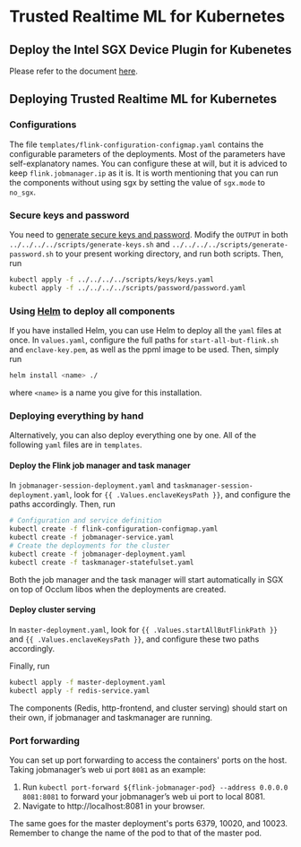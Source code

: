 # Trusted Realtime ML for Kubernetes

## Deploy the Intel SGX Device Plugin for Kubenetes

Please refer to the document [here][devicePluginK8sQuickStart].

## Deploying Trusted Realtime ML for Kubernetes

### Configurations

The file `templates/flink-configuration-configmap.yaml` contains the configurable parameters of the deployments. Most of the parameters have self-explanatory names.
You can configure these at will, but it is adviced to keep `flink.jobmanager.ip` as it is.
It is worth mentioning that you can run the components without using sgx by setting the value of `sgx.mode` to `no_sgx`.

### Secure keys and password

You need to [generate secure keys and password][keysNpassword]. Modify the `OUTPUT` in both `../../../../scripts/generate-keys.sh` and `../../../../scripts/generate-password.sh` to your present working directory, and run both scripts. Then, run

```bash
kubectl apply -f ../../../../scripts/keys/keys.yaml
kubectl apply -f ../../../../scripts/password/password.yaml
```

### Using [Helm][helmsite] to deploy all components

If you have installed Helm, you can use Helm to deploy all the `yaml` files at once. In `values.yaml`, configure the full paths for `start-all-but-flink.sh` and `enclave-key.pem`, as well as the ppml image to be used.
Then, simply run

```bash
helm install <name> ./
```

where `<name>` is a name you give for this installation.

### Deploying everything by hand

Alternatively, you can also deploy everything one by one. All of the following `yaml` files are in `templates`.

#### Deploy the Flink job manager and task manager

In `jobmanager-session-deployment.yaml` and `taskmanager-session-deployment.yaml`, look for `{{ .Values.enclaveKeysPath }}`, and configure the paths accordingly.
Then, run

```bash
# Configuration and service definition
kubectl create -f flink-configuration-configmap.yaml
kubectl create -f jobmanager-service.yaml
# Create the deployments for the cluster
kubectl create -f jobmanager-deployment.yaml
kubectl create -f taskmanager-statefulset.yaml
```

Both the job manager and the task manager will start automatically in SGX on top of Occlum libos when the deployments are created.

#### Deploy cluster serving

In `master-deployment.yaml`, look for `{{ .Values.startAllButFlinkPath }}` and `{{ .Values.enclaveKeysPath }}`, and configure these two paths accordingly.

Finally, run

```bash
kubectl apply -f master-deployment.yaml
kubectl apply -f redis-service.yaml
```

The components (Redis, http-frontend, and cluster serving) should start on their own, if jobmanager and taskmanager are running.

### Port forwarding

You can set up port forwarding to access the containers' ports on the host.
Taking jobmanager’s web ui port `8081` as an example:

1. Run `kubectl port-forward ${flink-jobmanager-pod} --address 0.0.0.0 8081:8081` to forward your jobmanager’s web ui port to local 8081.
2. Navigate to http://localhost:8081 in your browser.

The same goes for the master deployment's ports 6379, 10020, and 10023. Remember to change the name of the pod to that of the master pod.

[intelSGX]: https://intel.github.io/intel-device-plugins-for-kubernetes/cmd/sgx_plugin/README.html
[pluginCode]: https://github.com/intel/intel-device-plugins-for-kubernetes
[keysNpassword]: https://github.com/intel-analytics/BigDL/tree/main/ppml/trusted-realtime-ml/scala/docker-occlum#prepare-the-keys
[helmsite]: https://helm.sh/
[devicePluginK8sQuickStart]: https://bigdl.readthedocs.io/en/latest/doc/PPML/QuickStart/deploy_intel_sgx_device_plugin_for_kubernets.html

